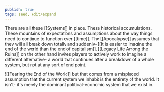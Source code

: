 ```yaml
---
publish: true
tags: seed, edit/expand
---
```

There are all these [[Systems]] in place. These historical accumulations. These mountains of expectations and assumptions about the way things need to continue to function over [[time]]. The [[Apocalypse]] assumes that they will all break down totally and suddenly- [[It is easier to imagine the end of the world than the end of capitalism]]. [[Legacy Life Among the Ruins]] on the other hand invites players to actively work to imagine a different alternative- a world that continues after a breakdown of a whole system, but not at any sort of end point.

![[Fearing the End of the World]] but that comes from a misplaced assumption that the current system we inhabit is the entirety of the world. It isn't- it's merely the dominant political-economic system that we exist in.
